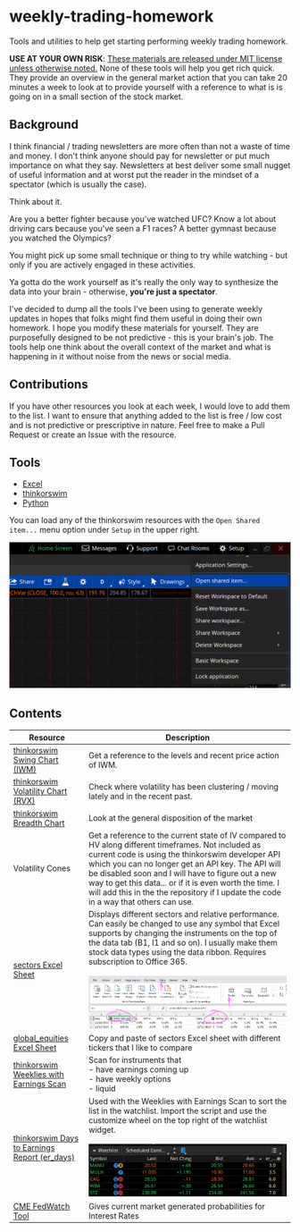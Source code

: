 # weekly-trading-homework

Tools and utilities to help get starting performing weekly trading homework. 

**USE AT YOUR OWN RISK**: [These materials are released under MIT license unless otherwise noted.](LICENSE) None of these tools will help you get rich quick. They provide an overview in the general market action that you can take 20 minutes a week to look at to provide yourself with a reference to what is is going on in a small section of the stock market.

## Background

I think financial / trading newsletters are more often than not a waste of time and money. I don't think anyone should pay for newsletter or put much importance on what they say. Newsletters at best deliver some small nugget of useful information and at worst put the reader in the mindset of a spectator (which is usually the case). 

Think about it. 

Are you a better fighter because you've watched UFC? Know a lot about driving cars because you've seen a F1 races? A better gymnast because you watched the Olympics?

You might pick up some small technique or thing to try while watching - but only if you are actively engaged in these activities.

Ya gotta do the work yourself as it's really the only way to synthesize the data into your brain - otherwise, **you're just a spectator**. 

I've decided to dump all the tools I've been using to generate weekly updates in hopes that folks might find them useful in doing their own homework. I hope you modify these materials for yourself. They are purposefully designed to be not predictive - this is your brain's job. The tools help one think about the overall context of the market and what is happening in it without noise from the news or social media.

## Contributions

If you have other resources you look at each week, I would love to add them to the list. I want to ensure that anything added to the list is free / low cost and is not predictive or prescriptive in nature. Feel free to make a Pull Request or create an Issue with the resource. 

## Tools

* [Excel](https://www.office.com/)
* [thinkorswim](https://www.schwab.com/trading/thinkorswim)
* [Python](https://www.python.org/)


You can load any of the thinkorswim resources with the `Open Shared item...` menu option under `Setup` in the upper right.

![Load Shared Item](thinkorswim_load_shared_item.png)

## Contents

| Resource | Description |
| --- | ---------------------- |
| [thinkorswim Swing Chart (IWM)](http://tos.mx/HdaqUxy) | Get a reference to the levels and recent price action of IWM. |
| [thinkorswim Volatility Chart (RVX)](http://tos.mx/91xLD9x) | Check where volatility has been clustering / moving lately and in the recent past. |
| [thinkorswim Breadth Chart](http://tos.mx/yzH2mzL) | Look at the general disposition of the market |
| Volatility Cones | Get a reference to the current state of IV compared to HV along different timeframes. Not included as current code is using the thinkorswim developer API which you can no longer get an API key. The API will be disabled soon and I will have to figure out a new way to get this data... or if it is even worth the time. I will add this in the the repository if I update the code in a way that others can use. | 
| [sectors Excel Sheet](sectors.xlsx) | Displays different sectors and relative performance. Can easily be changed to use any symbol that Excel supports by changing the instruments on the top of the data tab (B1, I1 and so on). I usually make them stock data types using the data ribbon. Requires subscription to Office 365.<br/><br/> ![Excel Ticker Change Example](excel_ticker_change_example.png)|
| [global_equities Excel Sheet](global_equities.xlsx) | Copy and paste of sectors Excel sheet with different tickers that I like to compare |
| [thinkorswim Weeklies with Earnings Scan](http://tos.mx/hhCQlH0) | Scan for instruments that <br/>- have earnings coming up <br/>- have weekly options <br/>- liquid |
| [thinkorswim Days to Earnings Report (er_days)](http://tos.mx/wTGX9rH) | Used with the Weeklies with Earnings Scan to sort the list in the watchlist. Import the script and use the customize wheel on the top right of the watchlist widget. <br/><br/> ![Earnings Watchlist](earings_watchlist.png) |
| [CME FedWatch Tool](https://www.cmegroup.com/markets/interest-rates/cme-fedwatch-tool.html) | Gives current market generated probabilities for Interest Rates |


